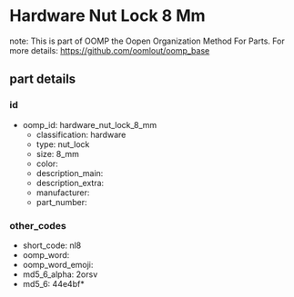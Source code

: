# Hardware Nut Lock 8 Mm  

note: This is part of OOMP the Oopen Organization Method For Parts. For more details: https://github.com/oomlout/oomp_base

##  part details





### id
* oomp_id: hardware_nut_lock_8_mm
  * classification: hardware
  * type: nut_lock
  * size: 8_mm
  * color: 
  * description_main: 
  * description_extra: 
  * manufacturer: 
  * part_number: 

### other_codes
* short_code: nl8
* oomp_word: 
* oomp_word_emoji: 
* md5_6_alpha: 2orsv
* md5_6: 44e4bf* 